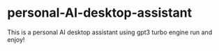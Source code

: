 # personal-AI-desktop-assistant

This is a personal AI desktop assistant using gpt3 turbo engine 
run and enjoy!
